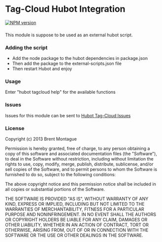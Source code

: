 Tag-Cloud Hubot Integration
=======================

[![NPM version](https://badge.fury.io/js/hubot-tag-cloud.png)](https://npmjs.org/package/hubot-tag-cloud)

### 
This module is suppose to be used as an external hubot script.

### Adding the script
* Add the node package to the hubot dependencies in package.json
* Then add the package to the external-scripts.json file
* Then restart Hubot and enjoy

### Usage

Enter "hubot tagcloud help" for the available functions

### Issues

Issues for this module can be sent to [Hubot Tag-Cloud Issues](https://github.com/bigbam505/hubot-scripts-tag-cloud/issues)

### License

Copyright (c) 2013 Brent Montague

Permission is hereby granted, free of charge, to any person obtaining a copy of this software and associated documentation files (the "Software"), to deal in the Software without restriction, including without limitation the rights to use, copy, modify, merge, publish, distribute, sublicense, and/or sell copies of the Software, and to permit persons to whom the Software is furnished to do so, subject to the following conditions:

The above copyright notice and this permission notice shall be included in all copies or substantial portions of the Software.

THE SOFTWARE IS PROVIDED "AS IS", WITHOUT WARRANTY OF ANY KIND, EXPRESS OR IMPLIED, INCLUDING BUT NOT LIMITED TO THE WARRANTIES OF MERCHANTABILITY, FITNESS FOR A PARTICULAR PURPOSE AND NONINFRINGEMENT. IN NO EVENT SHALL THE AUTHORS OR COPYRIGHT HOLDERS BE LIABLE FOR ANY CLAIM, DAMAGES OR OTHER LIABILITY, WHETHER IN AN ACTION OF CONTRACT, TORT OR OTHERWISE, ARISING FROM, OUT OF OR IN CONNECTION WITH THE SOFTWARE OR THE USE OR OTHER DEALINGS IN THE SOFTWARE.
